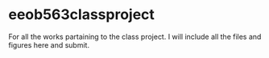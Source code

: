 # eeob563classproject
For all the works partaining to the class project. I will include all the files and figures here and submit.
